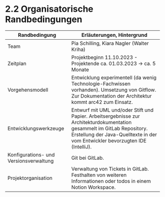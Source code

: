 # 2.2 Organisatorische Randbedingungen 

| Randbedingung                          | Erläuterungen, Hintergrund                                   |
| -------------------------------------- | ------------------------------------------------------------ |
| Team                                   | Pia Schilling, Kiara Nagler (Walter Kriha)                   |
| Zeitplan                               | Projektbeginn 11.10.2023 - Projektende ca. 01.03.2023 -> ca. 5 Monate |
| Vorgehensmodell                        | Entwicklung experimentell (da wenig Technologie-Fachwissen vorhanden). Umsetzung von Gitflow. Zur Dokumentation der Architektur kommt arc42 zum Einsatz. |
| Entwicklungswerkzeuge                  | Entwurf mit UML und/oder Stift und Papier.  Arbeitsergebnisse zur Architekturdokumentation gesammelt im GitLab Repository. Erstellung der Java-Quelltexte in der vom Entwickler bevorzugten IDE (IntelliJ). |
| Konfigurations- und Versionsverwaltung | Git bei GitLab.                                              |
| Projektorganisation                    | Verwaltung von Tickets in GitLab. Festhalten von weiteren Informationen oder todos in einem Notion Workspace. |

